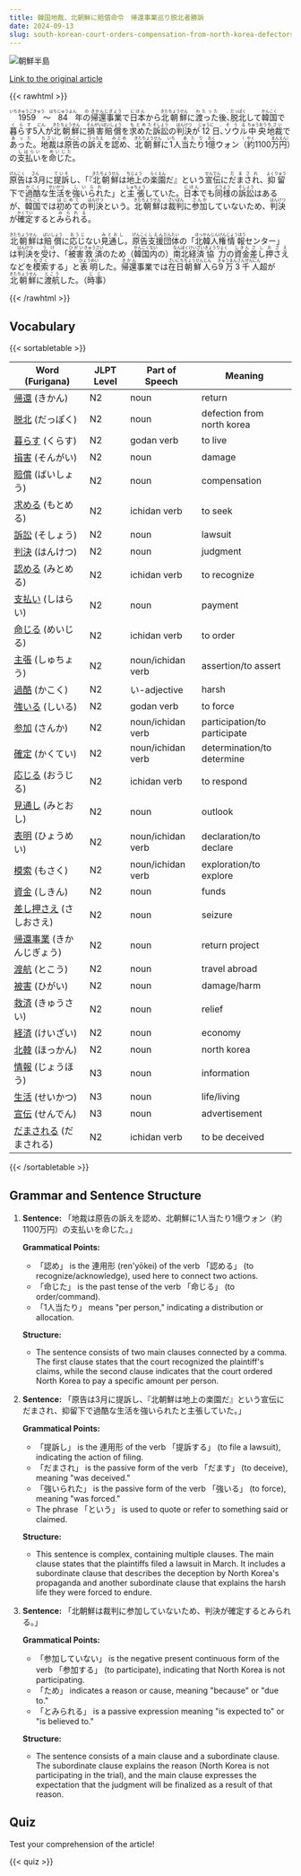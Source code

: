 ```yaml
---
title: 韓国地裁、北朝鮮に賠償命令　帰還事業巡り脱北者勝訴
date: 2024-09-13
slug: south-korean-court-orders-compensation-from-north-korea-defectors-win-lawsuit-regarding-repatriation-project
---
```


![朝鮮半島](https://www.asahicom.jp/imgopt/img/1274c545ca/comm_L/AS20240912003894.jpg "朝鮮半島")

[Link to the original article](https://asahi.com/articles/ASS9D3QJPS9DUHBI037M.html?iref=pc_international_top__n)

{{< rawhtml >}}
<p><ruby>1959<rt>いちきゅうごきゅう</rt></ruby>～<ruby>84<rt>はちじゅうよん</rt></ruby>年<ruby>の<rt>の</rt></ruby><ruby>帰還事業<rt>きかんじぎょう</rt></ruby>で<ruby>日本<rt>にほん</rt></ruby>から<ruby>北朝鮮<rt>きたちょうせん</rt></ruby>に<ruby>渡った<rt>わたった</rt></ruby>後<ruby>、<rt>、</rt></ruby><ruby>脱北<rt>だっぱく</rt></ruby>して<ruby>韓国<rt>かんこく</rt></ruby>で<ruby>暮らす<rt>くらす</rt></ruby>5<ruby>人<rt>にん</rt></ruby>が<ruby>北朝鮮<rt>きたちょうせん</rt></ruby>に<ruby>損害賠償<rt>そんがいばいしょう</rt></ruby>を<ruby>求めた<rt>もとめた</rt></ruby><ruby>訴訟<rt>そしょう</rt></ruby>の<ruby>判決<rt>はんけつ</rt></ruby>が<ruby>12<rt>じゅうに</rt></ruby>日<ruby>、<rt>、</rt></ruby><ruby>ソウル<rt>そうる</rt></ruby><ruby>中央<rt>ちゅうおう</rt></ruby><ruby>地裁<rt>ちさい</rt></ruby>で<ruby>あった<rt>あった</rt></ruby>。<ruby>地裁<rt>ちさい</rt></ruby>は<ruby>原告<rt>げんこく</rt></ruby>の<ruby>訴え<rt>うったえ</rt></ruby>を<ruby>認め<rt>みとめ</rt></ruby>、<ruby>北朝鮮<rt>きたちょうせん</rt></ruby>に<ruby>1<rt>いち</rt></ruby>人<ruby>当たり<rt>あたり</rt></ruby>1<ruby>億<rt>おく</rt></ruby>ウォン<ruby>（<rt>（</rt></ruby><ruby>約<rt>やく</rt></ruby>1100<ruby>万円<rt>まんえん</rt></ruby><ruby>）<rt>）</rt></ruby>の<ruby>支払い<rt>しはらい</rt></ruby>を<ruby>命じた<rt>めいじた</rt></ruby>。</p>

<p><ruby>原告<rt>げんこく</rt></ruby>は<ruby>3<rt>さん</rt></ruby>月に<ruby>提訴<rt>ていそ</rt></ruby>し、「『<ruby>北朝鮮<rt>きたちょうせん</rt></ruby>は<ruby>地上<rt>ちじょう</rt></ruby>の<ruby>楽園<rt>らくえん</rt></ruby>だ』という<ruby>宣伝<rt>せんでん</rt></ruby>に<ruby>だまされ<rt>だまされ</rt></ruby>、<ruby>抑留<rt>よくりゅう</rt></ruby>下で<ruby>過酷<rt>かこく</rt></ruby>な<ruby>生活<rt>せいかつ</rt></ruby>を<ruby>強いられ<rt>しいられ</rt></ruby>た」と<ruby>主張<rt>しゅちょう</rt></ruby>していた。<ruby>日本<rt>にほん</rt></ruby>でも<ruby>同様<rt>どうよう</rt></ruby>の<ruby>訴訟<rt>そしょう</rt></ruby>はあるが、<ruby>韓国<rt>かんこく</rt></ruby>では<ruby>初めて<rt>はじめて</rt></ruby>の<ruby>判決<rt>はんけつ</rt></ruby>という。<ruby>北朝鮮<rt>きたちょうせん</rt></ruby>は<ruby>裁判<rt>さいばん</rt></ruby>に<ruby>参加<rt>さんか</rt></ruby>していないため、<ruby>判決<rt>はんけつ</rt></ruby>が<ruby>確定<rt>かくてい</rt></ruby>すると<ruby>みられる<rt>みられる</rt></ruby>。</p>

<p><ruby>北朝鮮<rt>きたちょうせん</rt></ruby>は<ruby>賠償<rt>ばいしょう</rt></ruby>に<ruby>応じ<rt>おうじ</rt></ruby>ない<ruby>見通し<rt>みとおし</rt></ruby>。<ruby>原告<rt>げんこく</rt></ruby><ruby>支援<rt>しえん</rt></ruby><ruby>団体<rt>だんたい</rt></ruby>の「<ruby>北韓<rt>ほっかん</rt></ruby><ruby>人権<rt>じんけん</rt></ruby><ruby>情報<rt>じょうほう</rt></ruby>センター」は<ruby>判決<rt>はんけつ</rt></ruby>を<ruby>受け<rt>うけ</rt></ruby>、「<ruby>被害<rt>ひがい</rt></ruby><ruby>救済<rt>きゅうさい</rt></ruby>のため（<ruby>韓国<rt>かんこく</rt></ruby><ruby>内<rt>ない</rt></ruby>の）<ruby>南北<rt>なんぼく</rt></ruby><ruby>経済<rt>けいざい</rt></ruby><ruby>協力<rt>きょうりょく</rt></ruby>の<ruby>資金<rt>しきん</rt></ruby><ruby>差し押さえ<rt>さしおさえ</rt></ruby>などを<ruby>模索<rt>もさく</rt></ruby>する」と<ruby>表明<rt>ひょうめい</rt></ruby>した。<ruby>帰還<rt>きかん</rt></ruby>事業では<ruby>在日<rt>ざいにち</rt></ruby><ruby>朝鮮人<rt>ちょうせんじん</rt></ruby>ら<ruby>9万3千人<rt>きゅうまんさんぜんにん</rt></ruby>超が<ruby>北朝鮮<rt>きたちょうせん</rt></ruby>に<ruby>渡航<rt>とこう</rt></ruby>した。（<ruby>時事<rt>じじ</rt></ruby>）</p>
{{< /rawhtml >}}

## Vocabulary


{{< sortabletable >}}

| Word (Furigana)          | JLPT Level | Part of Speech         | Meaning                          |
|--------------------------|------------|------------------------|----------------------------------|
|[帰還](https://jisho.org/search/%E5%B8%B0%E9%82%84) (きかん)| N2         | noun                   | return                           |
|[脱北](https://jisho.org/search/%E8%84%B1%E5%8C%97) (だっぽく)| N2         | noun                   | defection from north korea       |
|[暮らす](https://jisho.org/search/%E6%9A%AE%E3%82%89%E3%81%99) (くらす)| N2         | godan verb             | to live                          |
|[損害](https://jisho.org/search/%E6%90%8D%E5%AE%B3) (そんがい)| N2         | noun                   | damage                           |
|[賠償](https://jisho.org/search/%E8%B3%A0%E5%84%9F) (ばいしょう)| N2         | noun                   | compensation                     |
|[求める](https://jisho.org/search/%E6%B1%82%E3%82%81%E3%82%8B) (もとめる)| N2         | ichidan verb           | to seek                          |
|[訴訟](https://jisho.org/search/%E8%A8%B4%E8%A8%9F) (そしょう)| N2         | noun                   | lawsuit                          |
|[判決](https://jisho.org/search/%E5%88%A4%E6%B1%BA) (はんけつ)| N2         | noun                   | judgment                         |
|[認める](https://jisho.org/search/%E8%AA%8D%E3%82%81%E3%82%8B) (みとめる)| N2         | ichidan verb           | to recognize                     |
|[支払い](https://jisho.org/search/%E6%94%AF%E6%89%95%E3%81%84) (しはらい)| N2         | noun                   | payment                          |
|[命じる](https://jisho.org/search/%E5%91%BD%E3%81%98%E3%82%8B) (めいじる)| N2         | ichidan verb           | to order                         |
|[主張](https://jisho.org/search/%E4%B8%BB%E5%BC%B5) (しゅちょう)| N2         | noun/ichidan verb      | assertion/to assert              |
|[過酷](https://jisho.org/search/%E9%81%8E%E9%85%B7) (かこく)| N2         | い-adjective           | harsh                            |
|[強いる](https://jisho.org/search/%E5%BC%B7%E3%81%84%E3%82%8B) (しいる)| N2         | godan verb             | to force                         |
|[参加](https://jisho.org/search/%E5%8F%82%E5%8A%A0) (さんか)| N2         | noun/ichidan verb      | participation/to participate     |
|[確定](https://jisho.org/search/%E7%A2%BA%E5%AE%9A) (かくてい)| N2         | noun/ichidan verb      | determination/to determine       |
|[応じる](https://jisho.org/search/%E5%BF%9C%E3%81%98%E3%82%8B) (おうじる)| N2         | ichidan verb           | to respond                       |
|[見通し](https://jisho.org/search/%E8%A6%8B%E9%80%9A%E3%81%97) (みとおし)| N2         | noun                   | outlook                          |
|[表明](https://jisho.org/search/%E8%A1%A8%E6%98%8E) (ひょうめい)| N2         | noun/ichidan verb      | declaration/to declare           |
|[模索](https://jisho.org/search/%E6%A8%A1%E7%B4%A2) (もさく)| N2         | noun/ichidan verb      | exploration/to explore           |
|[資金](https://jisho.org/search/%E8%B3%87%E9%87%91) (しきん)| N2         | noun                   | funds                            |
|[差し押さえ](https://jisho.org/search/%E5%B7%AE%E3%81%97%E6%8A%BC%E3%81%95%E3%81%88) (さしおさえ)| N2         | noun                   | seizure                          |
|[帰還事業](https://jisho.org/search/%E5%B8%B0%E9%82%84%E4%BA%8B%E6%A5%AD) (きかんじぎょう)| N2         | noun                   | return project                   |
|[渡航](https://jisho.org/search/%E6%B8%A1%E8%88%AA) (とこう)| N2         | noun                   | travel abroad                    |
|[被害](https://jisho.org/search/%E8%A2%AB%E5%AE%B3) (ひがい)| N2         | noun                   | damage/harm                      |
|[救済](https://jisho.org/search/%E6%95%91%E6%B8%88) (きゅうさい)| N2         | noun                   | relief                           |
|[経済](https://jisho.org/search/%E7%B5%8C%E6%B8%88) (けいざい)| N2         | noun                   | economy                          |
|[北韓](https://jisho.org/search/%E5%8C%97%E9%9F%93) (ほっかん)| N2         | noun                   | north korea                      |
|[情報](https://jisho.org/search/%E6%83%85%E5%A0%B1) (じょうほう)| N3         | noun                   | information                      |
|[生活](https://jisho.org/search/%E7%94%9F%E6%B4%BB) (せいかつ)| N3         | noun                   | life/living                     |
|[宣伝](https://jisho.org/search/%E5%AE%A3%E4%BC%9D) (せんでん)| N3         | noun                   | advertisement                    |
|[だまされる](https://jisho.org/search/%E3%81%A0%E3%81%BE%E3%81%95%E3%82%8C%E3%82%8B) (だまされる)| N2         | ichidan verb           | to be deceived                  |

{{< /sortabletable >}}


## Grammar and Sentence Structure

1. **Sentence:** 「地裁は原告の訴えを認め、北朝鮮に1人当たり1億ウォン（約1100万円）の支払いを命じた。」

   **Grammatical Points:**
   - 「認め」 is the 連用形 (ren'yōkei) of the verb 「認める」 (to recognize/acknowledge), used here to connect two actions.
   - 「命じた」 is the past tense of the verb 「命じる」 (to order/command).
   - 「1人当たり」 means "per person," indicating a distribution or allocation.

   **Structure:**
   - The sentence consists of two main clauses connected by a comma. The first clause states that the court recognized the plaintiff's claims, while the second clause indicates that the court ordered North Korea to pay a specific amount per person.

2. **Sentence:** 「原告は3月に提訴し、『北朝鮮は地上の楽園だ』という宣伝にだまされ、抑留下で過酷な生活を強いられたと主張していた。」

   **Grammatical Points:**
   - 「提訴し」 is the 連用形 of the verb 「提訴する」 (to file a lawsuit), indicating the action of filing.
   - 「だまされ」 is the passive form of the verb 「だます」 (to deceive), meaning "was deceived."
   - 「強いられた」 is the passive form of the verb 「強いる」 (to force), meaning "was forced."
   - The phrase 「という」 is used to quote or refer to something said or claimed.

   **Structure:**
   - This sentence is complex, containing multiple clauses. The main clause states that the plaintiffs filed a lawsuit in March. It includes a subordinate clause that describes the deception by North Korea's propaganda and another subordinate clause that explains the harsh life they were forced to endure.

3. **Sentence:** 「北朝鮮は裁判に参加していないため、判決が確定するとみられる。」

   **Grammatical Points:**
   - 「参加していない」 is the negative present continuous form of the verb 「参加する」 (to participate), indicating that North Korea is not participating.
   - 「ため」 indicates a reason or cause, meaning "because" or "due to."
   - 「とみられる」 is a passive expression meaning "is expected to" or "is believed to."

   **Structure:**
   - The sentence consists of a main clause and a subordinate clause. The subordinate clause explains the reason (North Korea is not participating in the trial), and the main clause expresses the expectation that the judgment will be finalized as a result of that reason.

## Quiz

Test your comprehension of the article!

{{< quiz >}}